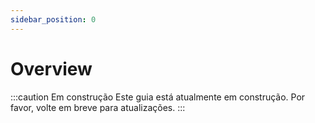 ```yaml
---
sidebar_position: 0
---
```


# Overview

:::caution Em construção
Este guia está atualmente em construção. Por favor, volte em breve para atualizações.
:::
